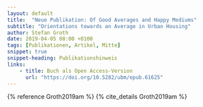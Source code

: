 ```yaml
---
layout: default
title:  "Neue Publikation: Of Good Averages and Happy Mediums"
subtitle: "Orientations towards an Average in Urban Housing"
author: Stefan Groth
date: 2019-04-05 08:00 +0100
tags: [Publikationen, Artikel, Mitte]
snippet: true
snippet-heading: Publikationshinweis
links:
    - title: Buch als Open Access-Version
      url: "https://doi.org/10.5282/ubm/epub.61625"
---
```

{% reference Groth2019am %} {% cite_details Groth2019am %}
